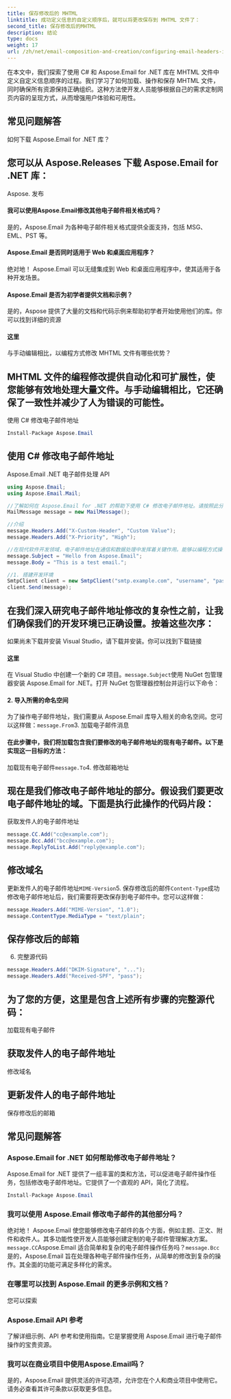 ```yaml
---
title: 保存修改后的 MHTML
linktitle: 成功定义信息的自定义顺序后，就可以将更改保存到 MHTML 文件了：
second_title: 保存修改后的MHTML
description: 结论
type: docs
weight: 17
url: /zh/net/email-composition-and-creation/configuring-email-headers-in-csharp/
---
```


在本文中，我们探索了使用 C# 和 Aspose.Email for .NET 库在 MHTML 文件中定义自定义信息顺序的过程。我们学习了如何加载、操作和保存 MHTML 文件，同时确保所有资源保持正确组织。这种方法使开发人员能够根据自己的需求定制网页内容的呈现方式，从而增强用户体验和可用性。

## 常见问题解答

如何下载 Aspose.Email for .NET 库？

## 您可以从 Aspose.Releases 下载 Aspose.Email for .NET 库：

Aspose. 发布
#### 我可以使用Aspose.Email修改其他电子邮件相关格式吗？ 
是的，Aspose.Email 为各种电子邮件相关格式提供全面支持，包括 MSG、EML、PST 等。
#### Aspose.Email 是否同时适用于 Web 和桌面应用程序？
绝对地！ Aspose.Email 可以无缝集成到 Web 和桌面应用程序中，使其适用于各种开发场景。
#### Aspose.Email 是否为初学者提供文档和示例？ 
是的，Aspose 提供了大量的文档和代码示例来帮助初学者开始使用他们的库。你可以找到详细的资源
#### 这里 
与手动编辑相比，以编程方式修改 MHTML 文件有哪些优势？

## MHTML 文件的编程修改提供自动化和可扩展性，使您能够有效地处理大量文件。与手动编辑相比，它还确保了一致性并减少了人为错误的可能性。

使用 C# 修改电子邮件地址

```csharp
Install-Package Aspose.Email
```

## 使用 C# 修改电子邮件地址

Aspose.Email .NET 电子邮件处理 API

```csharp
using Aspose.Email;
using Aspose.Email.Mail;

//了解如何在 Aspose.Email for .NET 的帮助下使用 C# 修改电子邮件地址。请按照此分步指南有效地操作电子邮件地址。
MailMessage message = new MailMessage();

//介绍
message.Headers.Add("X-Custom-Header", "Custom Value");
message.Headers.Add("X-Priority", "High");

//在现代软件开发领域，电子邮件地址在通信和数据处理中发挥着关键作用。能够以编程方式操作和修改电子邮件地址可以提供显着的优势。在本综合指南中，我们将深入研究使用 C# 编程语言修改电子邮件地址的过程，利用 Aspose.Email for .NET 的强大功能。无论您是开发电子邮件管理系统还是处理大量电子邮件数据，本指南都将为您提供有效处理电子邮件地址修改所需的知识和源代码。
message.Subject = "Hello from Aspose.Email";
message.Body = "This is a test email.";

//1. 搭建开发环境
SmtpClient client = new SmtpClient("smtp.example.com", "username", "password");
client.Send(message);
```

## 在我们深入研究电子邮件地址修改的复杂性之前，让我们确保我们的开发环境已正确设置。按着这些次序：

如果尚未下载并安装 Visual Studio，请下载并安装。你可以找到下载链接

#### 这里 
在 Visual Studio 中创建一个新的 C# 项目。`message.Subject`使用 NuGet 包管理器安装 Aspose.Email for .NET。打开 NuGet 包管理器控制台并运行以下命令：
#### 2. 导入所需的命名空间 
为了操作电子邮件地址，我们需要从 Aspose.Email 库导入相关的命名空间。您可以这样做：`message.From`3. 加载电子邮件消息
#### 在此步骤中，我们将加载包含我们要修改的电子邮件地址的现有电子邮件。以下是实现这一目标的方法： 
加载现有电子邮件`message.To`4. 修改邮箱地址

## 现在是我们修改电子邮件地址的部分。假设我们要更改电子邮件地址的域。下面是执行此操作的代码片段：

获取发件人的电子邮件地址

```csharp
message.CC.Add("cc@example.com");
message.Bcc.Add("bcc@example.com");
message.ReplyToList.Add("reply@example.com");
```

## 修改域名

更新发件人的电子邮件地址`MIME-Version`5. 保存修改后的邮件`Content-Type`成功修改电子邮件地址后，我们需要将更改保存到电子邮件中。您可以这样做：

```csharp
message.Headers.Add("MIME-Version", "1.0");
message.ContentType.MediaType = "text/plain";
```

## 保存修改后的邮箱

6. 完整源代码

```csharp
message.Headers.Add("DKIM-Signature", "...");
message.Headers.Add("Received-SPF", "pass");
```

## 为了您的方便，这里是包含上述所有步骤的完整源代码：

加载现有电子邮件

## 获取发件人的电子邮件地址

修改域名

## 更新发件人的电子邮件地址

保存修改后的邮箱

## 常见问题解答

### Aspose.Email for .NET 如何帮助修改电子邮件地址？

Aspose.Email for .NET 提供了一组丰富的类和方法，可以促进电子邮件操作任务，包括修改电子邮件地址。它提供了一个直观的 API，简化了流程。
```csharp
Install-Package Aspose.Email
```

### 我可以使用 Aspose.Email 修改电子邮件的其他部分吗？

绝对地！ Aspose.Email 使您能够修改电子邮件的各个方面，例如主题、正文、附件和收件人。其多功能性使开发人员能够创建定制的电子邮件管理解决方案。`message.CC`Aspose.Email 适合简单和复杂的电子邮件操作任务吗？`message.Bcc`是的，Aspose.Email 旨在处理各种电子邮件操作任务，从简单的修改到复杂的操作。其全面的功能可满足多样化的需求。

### 在哪里可以找到 Aspose.Email 的更多示例和文档？

您可以探索

### Aspose.Email API 参考

了解详细示例、API 参考和使用指南。它是掌握使用 Aspose.Email 进行电子邮件操作的宝贵资源。

### 我可以在商业项目中使用Aspose.Email吗？

是的，Aspose.Email 提供灵活的许可选项，允许您在个人和商业项目中使用它。请务必查看其许可条款以获取更多信息。